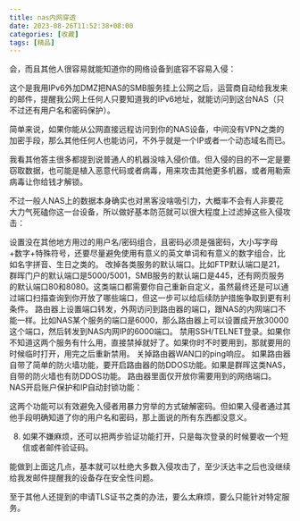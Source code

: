 ```yaml
---
title: nas内网穿透
date: 2023-08-26T11:52:38+08:00
categories: [收藏]
tags: [精品]
---
```


会，而且其他人很容易就能知道你的网络设备到底容不容易入侵：


这个是我用IPv6外加DMZ把NAS的SMB服务挂上公网之后，运营商自动给我发来的邮件，提醒我公网上任何人只要知道我的IPv6地址，就能访问到这台NAS（只不过还有用户名和密码保护）。

简单来说，如果你能从公网直接远程访问到你的NAS设备，中间没有VPN之类的加密手段，那么其他任何人也能访问，不外乎就是一个IP或者一个动态域名而已。

我看其他答主很多都提到说普通人的机器没啥入侵价值。但入侵的目的不一定是要窃取数据，也可能是植入恶意代码或者病毒，用来攻击其他更多机器，或者用勒索病毒让你给钱才解锁。

不过一般人NAS上的数据本身确实也对黑客没啥吸引力，大概率不会有人非要花大力气死磕你这一台设备，所以做好基本防范就可以很大程度上过滤掉这些入侵攻击：

设置没在其他地方用过的用户名/密码组合，且密码必须是强密码，大小写字母+数字+特殊符号，还要尽量避免使用有意义的英文单词和有意义的数字组合，比如名字拼音、生日之类的。
改掉各类服务的默认端口。比如FTP默认端口是21，群晖门户的默认端口是5000/5001，SMB服务的默认端口是445，还有网页服务的默认端口80和8080。这类端口都需要你自己重新自定义，虽然最终还是可以通过端口扫描查询到你开放了哪些端口，但这一步可以给后续防护措施争取到更有利条件。
路由器上设置端口转发，外网访问到路由器的端口，跟NAS的内网端口不能一样。比如NAS某个服务的端口是6000，那么路由器上可以设置成开放30000这个端口，然后转发到NAS内网IP的6000端口。
禁用SSH/TELNET登录。如果你不知道这两个服务有什么用，直接禁掉就好了。如果你时不时要用到，那就要用的时候临时打开，用完之后重新禁用。
关掉路由器WAN口的ping响应。
如果路由器自带了简单的防火墙功能，要开启路由器的防DDOS功能。如果是群晖这类NAS，自带的防火墙也有防DDOS功能。
路由器里面仅开放你需要用到的网络端口。
NAS开启账户保护和IP自动封锁功能：


这两个功能可以有效避免入侵者用暴力穷举的方式破解密码。但如果入侵者通过其他手段明确知道了你的用户名和密码，那上面说的所有东西都没意义。

8. 如果不嫌麻烦，还可以把两步验证功能打开，只是每次登录的时候要收一个短信或者邮件验证码。

能做到上面这几点，基本就可以杜绝大多数入侵攻击了，至少沃达丰之后也没继续给我发邮件提醒我的设备存在安全性问题。

至于其他人还提到的申请TLS证书之类的办法，要么太麻烦，要么只能针对特定服务。